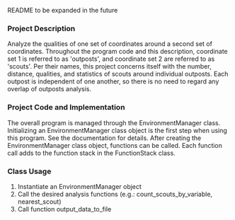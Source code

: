 README to be expanded in the future
### Project Description
Analyze the qualities of one set of coordinates around a second set of coordinates. Throughout the program 
code and this description, coordinate set 1 is referred to as 'outposts', and coordinate set 2 are referred to as 
'scouts'. Per their names, this project concerns itself with the number, distance, qualities, and statistics of scouts 
around individual outposts. Each outpost is independent of one another, so there is no need to regard any overlap of 
outposts analysis. 

### Project Code and Implementation
The overall program is managed through the EnvironmentManager class. Initializing an EnvironmentManager class object 
is the first step when using this program. See the documentation for details. After creating the EnvironmentManager 
class object, functions can be called. Each function call adds to the function stack in the FunctionStack class.

### Class Usage
1) Instantiate an EnvironmentManager object
2) Call the desired analysis functions (e.g.: count_scouts_by_variable, nearest_scout)
3) Call function output_data_to_file
